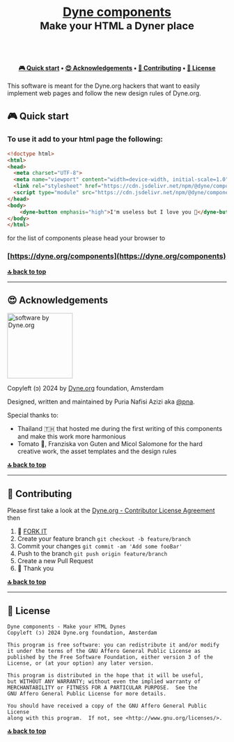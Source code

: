 <!--
SPDX-FileCopyrightText: 2023 Dyne.org foundation
SPDX-FileCopyrightText: 2023 Puria Nafisi Azizi <puria@dyne.org>

SPDX-License-Identifier: AGPL-3.0-or-later
-->

<h1 align="center">
  <a href="https://dyne.org/components">
    Dyne components
  </a>
  <br>
  <sub>Make your HTML a Dyner place</sub>
</h1>

<br><br>

<h4 align="center">
  <a href="#-quick-start">🎮 Quick start</a>
  <span> • </span>
  <a href="#-acknowledgements">😍 Acknowledgements</a>
  <span> • </span>
  <a href="#-contributing">👤 Contributing</a>
  <span> • </span>
  <a href="#-license">💼 License</a>
</h4>

This software is meant for the Dyne.org hackers that want to easily implement web pages and follow the new design rules of Dyne.org.

## 🎮 Quick start

### To use it add to your html page the following:

```html
<!doctype html>
<html>
<head>
  <meta charset="UTF-8">
  <meta name="viewport" content="width=device-width, initial-scale=1.0">
  <link rel="stylesheet" href="https://cdn.jsdelivr.net/npm/@dyne/components/dist/dyne-components/dyne-components.css" />
  <script type="module" src="https://cdn.jsdelivr.net/npm/@dyne/components/dist/dyne-components/dyne-components.esm.js"></script>
</head>
<body>
    <dyne-button emphasis="high">I'm useless but I love you 🥰</dyne-button>
</body>
</html>
```

for the list of components please head your browser to

### [https://dyne.org/components](https://dyne.org/components)

**[🔝 back to top](#toc)**

---

## 😍 Acknowledgements

<img alt="software by Dyne.org" src="https://files.dyne.org/software_by_dyne.png" width="150" />

Copyleft (ɔ) 2024 by [Dyne.org](https://www.dyne.org) foundation, Amsterdam

Designed, written and maintained by Puria Nafisi Azizi aka [@pna](https://twitter.com/pna).

Special thanks to:

- Thailand 🇹🇭 that hosted me during the first writing of this components and make this work more harmonious
- Tomato 🍅, Franziska von Guten and Micol Salomone for the hard creative work, the asset templates and the design rules

**[🔝 back to top](#toc)**

---

## 👤 Contributing

Please first take a look at the [Dyne.org - Contributor License Agreement](CONTRIBUTING.md) then

1.  🔀 [FORK IT](../../fork)
2.  Create your feature branch `git checkout -b feature/branch`
3.  Commit your changes `git commit -am 'Add some fooBar'`
4.  Push to the branch `git push origin feature/branch`
5.  Create a new Pull Request
6.  🙏 Thank you

**[🔝 back to top](#toc)**

---

## 💼 License

    Dyne components - Make your HTML Dynes
    Copyleft (ɔ) 2024 Dyne.org foundation, Amsterdam

    This program is free software: you can redistribute it and/or modify
    it under the terms of the GNU Affero General Public License as
    published by the Free Software Foundation, either version 3 of the
    License, or (at your option) any later version.

    This program is distributed in the hope that it will be useful,
    but WITHOUT ANY WARRANTY; without even the implied warranty of
    MERCHANTABILITY or FITNESS FOR A PARTICULAR PURPOSE.  See the
    GNU Affero General Public License for more details.

    You should have received a copy of the GNU Affero General Public License
    along with this program.  If not, see <http://www.gnu.org/licenses/>.

**[🔝 back to top](#toc)**